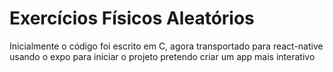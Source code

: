 # Exercícios Físicos Aleatórios

Inicialmente o código foi escrito em C, agora transportado para react-native usando o expo  para iniciar o projeto pretendo criar um app mais interativo
